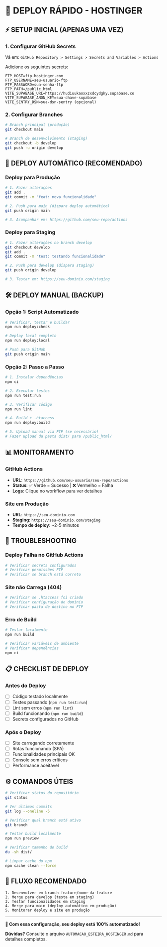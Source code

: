 # 🚀 **DEPLOY RÁPIDO - HOSTINGER**

## **⚡ SETUP INICIAL (APENAS UMA VEZ)**

### **1. Configurar GitHub Secrets**
Vá em: `GitHub Repository > Settings > Secrets and Variables > Actions`

Adicione os seguintes secrets:
```
FTP_HOST=ftp.hostinger.com
FTP_USERNAME=seu-usuario-ftp
FTP_PASSWORD=sua-senha-ftp
FTP_PATH=/public_html
VITE_SUPABASE_URL=https://hudiuukaoxxzxdcydgky.supabase.co
VITE_SUPABASE_ANON_KEY=sua-chave-supabase
VITE_SENTRY_DSN=sua-dsn-sentry (opcional)
```

### **2. Configurar Branches**
```bash
# Branch principal (produção)
git checkout main

# Branch de desenvolvimento (staging)
git checkout -b develop
git push -u origin develop
```

## **🚀 DEPLOY AUTOMÁTICO (RECOMENDADO)**

### **Deploy para Produção**
```bash
# 1. Fazer alterações
git add .
git commit -m "feat: nova funcionalidade"

# 2. Push para main (dispara deploy automático)
git push origin main

# 3. Acompanhar em: https://github.com/seu-repo/actions
```

### **Deploy para Staging**
```bash
# 1. Fazer alterações no branch develop
git checkout develop
git add .
git commit -m "test: testando funcionalidade"

# 2. Push para develop (dispara staging)
git push origin develop

# 3. Testar em: https://seu-dominio.com/staging
```

## **🛠️ DEPLOY MANUAL (BACKUP)**

### **Opção 1: Script Automatizado**
```bash
# Verificar, testar e buildar
npm run deploy:check

# Deploy local completo
npm run deploy:local

# Push para GitHub
git push origin main
```

### **Opção 2: Passo a Passo**
```bash
# 1. Instalar dependências
npm ci

# 2. Executar testes
npm run test:run

# 3. Verificar código
npm run lint

# 4. Build + .htaccess
npm run deploy:build

# 5. Upload manual via FTP (se necessário)
# Fazer upload da pasta dist/ para /public_html/
```

## **📊 MONITORAMENTO**

### **GitHub Actions**
- **URL**: `https://github.com/seu-usuario/seu-repo/actions`
- **Status**: ✅ Verde = Sucesso | ❌ Vermelho = Falha
- **Logs**: Clique no workflow para ver detalhes

### **Site em Produção**
- **URL**: `https://seu-dominio.com`
- **Staging**: `https://seu-dominio.com/staging`
- **Tempo de deploy**: ~2-5 minutos

## **🚨 TROUBLESHOOTING**

### **Deploy Falha no GitHub Actions**
```bash
# Verificar secrets configurados
# Verificar permissões FTP
# Verificar se branch está correto
```

### **Site não Carrega (404)**
```bash
# Verificar se .htaccess foi criado
# Verificar configuração do domínio
# Verificar pasta de destino no FTP
```

### **Erro de Build**
```bash
# Testar localmente
npm run build

# Verificar variáveis de ambiente
# Verificar dependências
npm ci
```

## **📋 CHECKLIST DE DEPLOY**

### **Antes do Deploy**
- [ ] Código testado localmente
- [ ] Testes passando (`npm run test:run`)
- [ ] Lint sem erros (`npm run lint`)
- [ ] Build funcionando (`npm run build`)
- [ ] Secrets configurados no GitHub

### **Após o Deploy**
- [ ] Site carregando corretamente
- [ ] Rotas funcionando (SPA)
- [ ] Funcionalidades principais OK
- [ ] Console sem erros críticos
- [ ] Performance aceitável

## **⚙️ COMANDOS ÚTEIS**

```bash
# Verificar status do repositório
git status

# Ver últimos commits
git log --oneline -5

# Verificar qual branch está ativo
git branch

# Testar build localmente
npm run preview

# Verificar tamanho do build
du -sh dist/

# Limpar cache do npm
npm cache clean --force
```

## **🎯 FLUXO RECOMENDADO**

```
1. Desenvolver em branch feature/nome-da-feature
2. Merge para develop (testa em staging)
3. Testar funcionalidades em staging
4. Merge para main (deploy automático em produção)
5. Monitorar deploy e site em produção
```

---

**🎉 Com essa configuração, seu deploy está 100% automatizado!**

**Dúvidas?** Consulte o arquivo `AUTOMACAO_ESTEIRA_HOSTINGER.md` para detalhes completos.